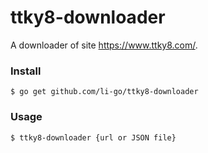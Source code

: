 ttky8-downloader
================

A downloader of site https://www.ttky8.com/.

### Install

```
$ go get github.com/li-go/ttky8-downloader
```

### Usage

```
$ ttky8-downloader {url or JSON file}
```
